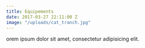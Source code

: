 ```yaml
---
title: Equipements
date: 2017-03-27 22:11:00 Z
image: "/uploads/cat_tranch.jpg"
---
```


orem ipsum dolor sit amet, consectetur adipisicing elit.